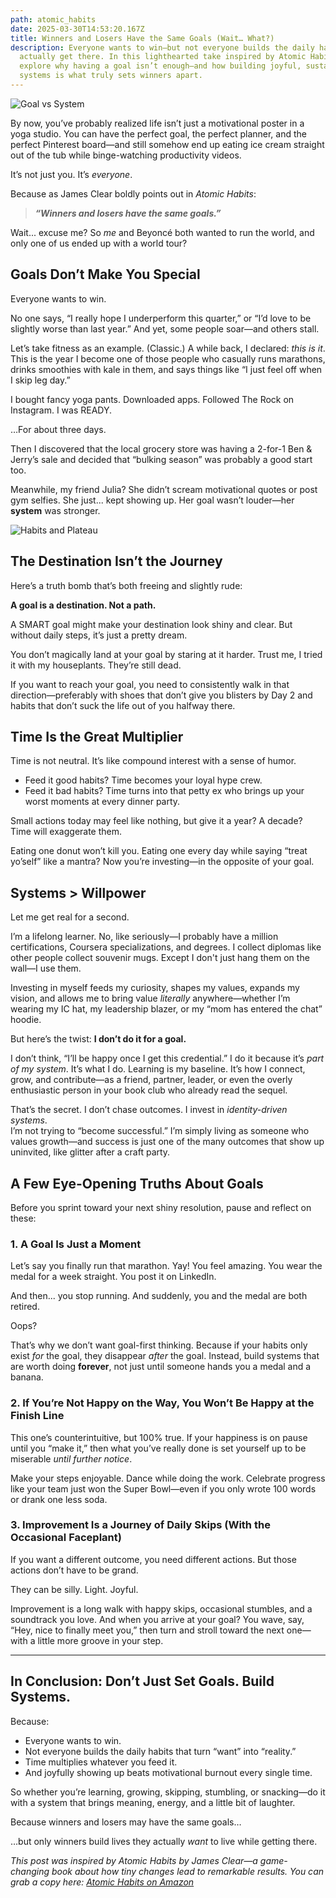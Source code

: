 ```yaml
---
path: atomic_habits
date: 2025-03-30T14:53:20.167Z
title: Winners and Losers Have the Same Goals (Wait… What?)
description: Everyone wants to win—but not everyone builds the daily habits to
  actually get there. In this lighthearted take inspired by Atomic Habits, we
  explore why having a goal isn’t enough—and how building joyful, sustainable
  systems is what truly sets winners apart.
---
```

![Goal vs System](../assets/goal-vs-system.png "Goal vs System")

By now, you’ve probably realized life isn’t just a motivational poster in a yoga studio. You can have the perfect goal, the perfect planner, and the perfect Pinterest board—and still somehow end up eating ice cream straight out of the tub while binge-watching productivity videos.

It’s not just you. It’s *everyone*.

Because as James Clear boldly points out in *Atomic Habits*:

> ***“Winners and losers have the same goals.”***

Wait... excuse me? So *me* and Beyoncé both wanted to run the world, and only one of us ended up with a world tour?



## Goals Don’t Make You Special

Everyone wants to win.

No one says, “I really hope I underperform this quarter,” or “I’d love to be slightly worse than last year.” And yet, some people soar—and others stall.

Let’s take fitness as an example. (Classic.) A while back, I declared: *this is it*. This is the year I become one of those people who casually runs marathons, drinks smoothies with kale in them, and says things like “I just feel off when I skip leg day.”

I bought fancy yoga pants. Downloaded apps. Followed The Rock on Instagram. I was READY.

…For about three days.

Then I discovered that the local grocery store was having a 2-for-1 Ben & Jerry’s sale and decided that “bulking season” was probably a good start too.

Meanwhile, my friend Julia? She didn’t scream motivational quotes or post gym selfies. She just... kept showing up. Her goal wasn’t louder—her **system** was stronger.

![Habits and Plateau](../assets/plateau.jpg "Habits and Plateau")

## The Destination Isn’t the Journey

Here’s a truth bomb that’s both freeing and slightly rude:

**A goal is a destination. Not a path.**

A SMART goal might make your destination look shiny and clear. But without daily steps, it’s just a pretty dream.

You don’t magically land at your goal by staring at it harder. Trust me, I tried it with my houseplants. They’re still dead.

If you want to reach your goal, you need to consistently walk in that direction—preferably with shoes that don’t give you blisters by Day 2 and habits that don’t suck the life out of you halfway there.

## Time Is the Great Multiplier

Time is not neutral. It’s like compound interest with a sense of humor.

* Feed it good habits? Time becomes your loyal hype crew.
* Feed it bad habits? Time turns into that petty ex who brings up your worst moments at every dinner party.

Small actions today may feel like nothing, but give it a year? A decade? Time will exaggerate them.

Eating one donut won’t kill you. Eating one every day while saying “treat yo’self” like a mantra? Now you’re investing—in the opposite of your goal.

## Systems > Willpower

Let me get real for a second.

I’m a lifelong learner. No, like seriously—I probably have a million certifications, Coursera specializations, and degrees. I collect diplomas like other people collect souvenir mugs. Except I don't just hang them on the wall—I use them.

Investing in myself feeds my curiosity, shapes my values, expands my vision, and allows me to bring value *literally* anywhere—whether I’m wearing my IC hat, my leadership blazer, or my “mom has entered the chat” hoodie.

But here’s the twist: **I don’t do it for a goal.**

I don’t think, “I’ll be happy once I get this credential.” I do it because it’s *part of my system*. It’s what I do. Learning is my baseline. It’s how I connect, grow, and contribute—as a friend, partner, leader, or even the overly enthusiastic person in your book club who already read the sequel.

That’s the secret. I don’t chase outcomes. I invest in *identity-driven systems*.\
I’m not trying to “become successful.” I’m simply living as someone who values growth—and success is just one of the many outcomes that show up uninvited, like glitter after a craft party.

## A Few Eye-Opening Truths About Goals

Before you sprint toward your next shiny resolution, pause and reflect on these:

### 1. A Goal Is Just a Moment

Let’s say you finally run that marathon. Yay! You feel amazing. You wear the medal for a week straight. You post it on LinkedIn.

And then... you stop running. And suddenly, you and the medal are both retired.

Oops?

That’s why we don’t want goal-first thinking. Because if your habits only exist *for* the goal, they disappear *after* the goal. Instead, build systems that are worth doing **forever**, not just until someone hands you a medal and a banana.

### 2. If You’re Not Happy on the Way, You Won’t Be Happy at the Finish Line

This one’s counterintuitive, but 100% true. If your happiness is on pause until you “make it,” then what you’ve really done is set yourself up to be miserable *until further notice*.

Make your steps enjoyable. Dance while doing the work. Celebrate progress like your team just won the Super Bowl—even if you only wrote 100 words or drank one less soda.

### 3. Improvement Is a Journey of Daily Skips (With the Occasional Faceplant)

If you want a different outcome, you need different actions. But those actions don’t have to be grand.

They can be silly. Light. Joyful.

Improvement is a long walk with happy skips, occasional stumbles, and a soundtrack you love. And when you arrive at your goal? You wave, say, “Hey, nice to finally meet you,” then turn and stroll toward the next one—with a little more groove in your step.

- - -

## In Conclusion: Don’t Just Set Goals. Build Systems.

Because:

* Everyone wants to win.
* Not everyone builds the daily habits that turn “want” into “reality.”
* Time multiplies whatever you feed it.
* And joyfully showing up beats motivational burnout every single time.

So whether you’re learning, growing, skipping, stumbling, or snacking—do it with a system that brings meaning, energy, and a little bit of laughter.

Because winners and losers may have the same goals…

…but only winners build lives they actually *want* to live while getting there.


*This post was inspired by Atomic Habits by James Clear—a game-changing book about how tiny changes lead to remarkable results. You can grab a copy here: [Atomic Habits on Amazon](https://www.amazon.com/dp/0735211299)*